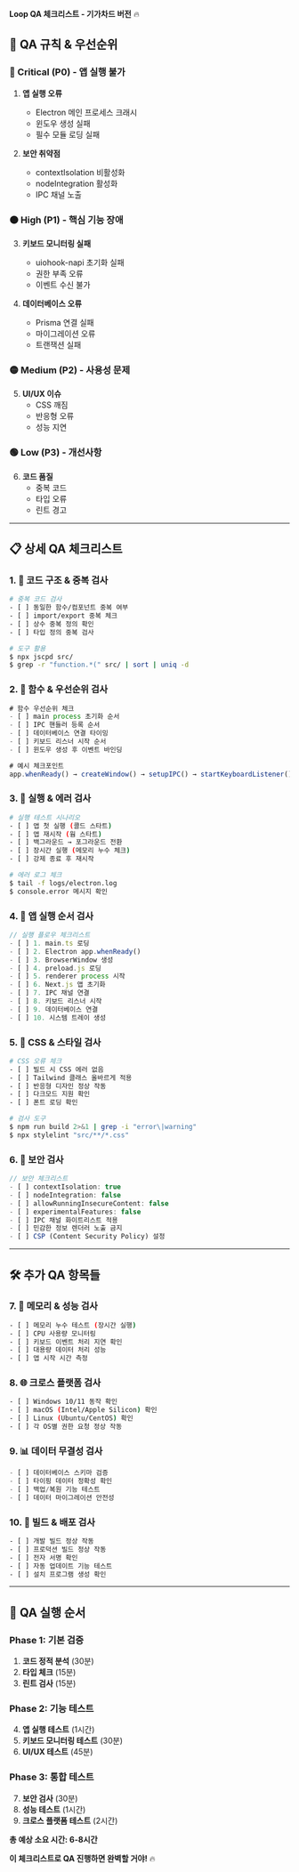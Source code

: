 **Loop QA 체크리스트 - 기가차드 버전** 🔥

## 🎯 **QA 규칙 & 우선순위**

### **🔴 Critical (P0) - 앱 실행 불가**
1. **앱 실행 오류**
   - Electron 메인 프로세스 크래시
   - 윈도우 생성 실패
   - 필수 모듈 로딩 실패

2. **보안 취약점**
   - contextIsolation 비활성화
   - nodeIntegration 활성화
   - IPC 채널 노출

### **🟠 High (P1) - 핵심 기능 장애**
3. **키보드 모니터링 실패**
   - uiohook-napi 초기화 실패
   - 권한 부족 오류
   - 이벤트 수신 불가

4. **데이터베이스 오류**
   - Prisma 연결 실패
   - 마이그레이션 오류
   - 트랜잭션 실패

### **🟡 Medium (P2) - 사용성 문제**
5. **UI/UX 이슈**
   - CSS 깨짐
   - 반응형 오류
   - 성능 지연

### **🟢 Low (P3) - 개선사항**
6. **코드 품질**
   - 중복 코드
   - 타입 오류
   - 린트 경고

---

## 📋 **상세 QA 체크리스트**

### **1. 📁 코드 구조 & 중복 검사**
```bash
# 중복 코드 검사
- [ ] 동일한 함수/컴포넌트 중복 여부
- [ ] import/export 중복 체크
- [ ] 상수 중복 정의 확인
- [ ] 타입 정의 중복 검사

# 도구 활용
$ npx jscpd src/
$ grep -r "function.*(" src/ | sort | uniq -d
```

### **2. 🔧 함수 & 우선순위 검사**
```typescript
# 함수 우선순위 체크
- [ ] main process 초기화 순서
- [ ] IPC 핸들러 등록 순서
- [ ] 데이터베이스 연결 타이밍
- [ ] 키보드 리스너 시작 순서
- [ ] 윈도우 생성 후 이벤트 바인딩

# 예시 체크포인트
app.whenReady() → createWindow() → setupIPC() → startKeyboardListener()
```

### **3. 🚨 실행 & 에러 검사**
```bash
# 실행 테스트 시나리오
- [ ] 앱 첫 실행 (콜드 스타트)
- [ ] 앱 재시작 (웜 스타트)
- [ ] 백그라운드 → 포그라운드 전환
- [ ] 장시간 실행 (메모리 누수 체크)
- [ ] 강제 종료 후 재시작

# 에러 로그 체크
$ tail -f logs/electron.log
$ console.error 메시지 확인
```

### **4. 📱 앱 실행 순서 검사**
```typescript
// 실행 플로우 체크리스트
- [ ] 1. main.ts 로딩
- [ ] 2. Electron app.whenReady()
- [ ] 3. BrowserWindow 생성
- [ ] 4. preload.js 로딩
- [ ] 5. renderer process 시작
- [ ] 6. Next.js 앱 초기화
- [ ] 7. IPC 채널 연결
- [ ] 8. 키보드 리스너 시작
- [ ] 9. 데이터베이스 연결
- [ ] 10. 시스템 트레이 생성
```

### **5. 🎨 CSS & 스타일 검사**
```bash
# CSS 오류 체크
- [ ] 빌드 시 CSS 에러 없음
- [ ] Tailwind 클래스 올바르게 적용
- [ ] 반응형 디자인 정상 작동
- [ ] 다크모드 지원 확인
- [ ] 폰트 로딩 확인

# 검사 도구
$ npm run build 2>&1 | grep -i "error\|warning"
$ npx stylelint "src/**/*.css"
```

### **6. 🔐 보안 검사**
```typescript
// 보안 체크리스트
- [ ] contextIsolation: true
- [ ] nodeIntegration: false
- [ ] allowRunningInsecureContent: false
- [ ] experimentalFeatures: false
- [ ] IPC 채널 화이트리스트 적용
- [ ] 민감한 정보 렌더러 노출 금지
- [ ] CSP (Content Security Policy) 설정
```

---

## 🛠 **추가 QA 항목들**

### **7. 🔄 메모리 & 성능 검사**
```bash
- [ ] 메모리 누수 테스트 (장시간 실행)
- [ ] CPU 사용량 모니터링
- [ ] 키보드 이벤트 처리 지연 확인
- [ ] 대용량 데이터 처리 성능
- [ ] 앱 시작 시간 측정
```

### **8. 🌐 크로스 플랫폼 검사**
```bash
- [ ] Windows 10/11 동작 확인
- [ ] macOS (Intel/Apple Silicon) 확인
- [ ] Linux (Ubuntu/CentOS) 확인
- [ ] 각 OS별 권한 요청 정상 작동
```

### **9. 📊 데이터 무결성 검사**
```sql
- [ ] 데이터베이스 스키마 검증
- [ ] 타이핑 데이터 정확성 확인
- [ ] 백업/복원 기능 테스트
- [ ] 데이터 마이그레이션 안전성
```

### **10. 🔧 빌드 & 배포 검사**
```bash
- [ ] 개발 빌드 정상 작동
- [ ] 프로덕션 빌드 정상 작동
- [ ] 전자 서명 확인
- [ ] 자동 업데이트 기능 테스트
- [ ] 설치 프로그램 생성 확인
```

---

## 🚀 **QA 실행 순서**

### **Phase 1: 기본 검증**
1. **코드 정적 분석** (30분)
2. **타입 체크** (15분)
3. **린트 검사** (15분)

### **Phase 2: 기능 테스트**
4. **앱 실행 테스트** (1시간)
5. **키보드 모니터링 테스트** (30분)
6. **UI/UX 테스트** (45분)

### **Phase 3: 통합 테스트**
7. **보안 검사** (30분)
8. **성능 테스트** (1시간)
9. **크로스 플랫폼 테스트** (2시간)

**총 예상 소요 시간: 6-8시간**

**이 체크리스트로 QA 진행하면 완벽할 거야!** 🔥